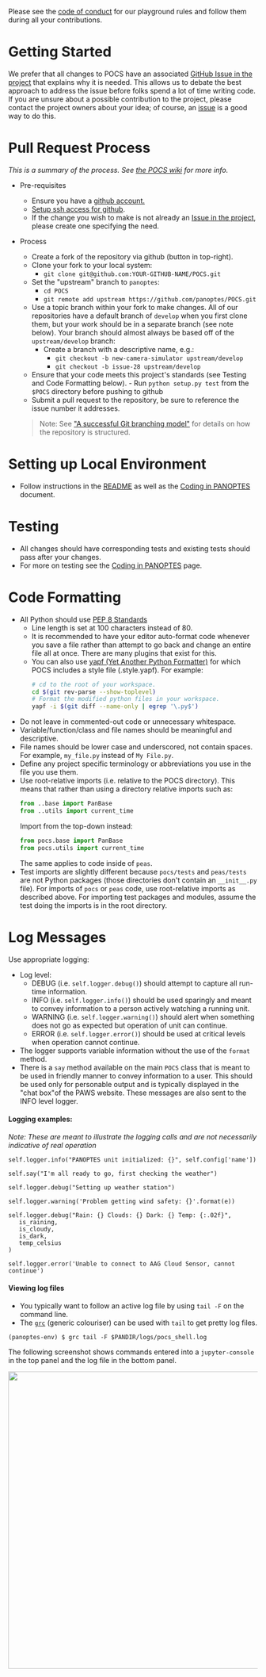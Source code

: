 Please see the
[code of conduct](https://github.com/panoptes/POCS/blob/develop/CODE_OF_CONDUCT.md) 
for our playground rules and follow them during all your contributions.

# Getting Started

We prefer that all changes to POCS have an associated
[GitHub Issue in the project](https://github.com/panoptes/POCS/issues)
that explains why it is needed. This allows us to debate the best
approach to address the issue before folks spend a lot of time
writing code. If you are unsure about a possible contribution to
the project, please contact the project owners about your idea;
of course, an [issue](https://github.com/panoptes/POCS/issues) is a
good way to do this.

# Pull Request Process
_This is a summary of the process. See
[the POCS wiki](https://github.com/panoptes/POCS/wiki/PANOPTES-Feature-Development-Process)
for more info._

* Pre-requisites
   - Ensure you have a [github account.](https://github.com/join)
   - [Setup ssh access for github](https://help.github.com/en/github/authenticating-to-github/connecting-to-github-with-ssh).
   - If the change you wish to make is not already an
     [Issue in the project](https://github.com/panoptes/POCS/issues),
     please create one specifying the need.
* Process
   - Create a fork of the repository via github (button in top-right).
   - Clone your fork to your local system:
       - `git clone git@github.com:YOUR-GITHUB-NAME/POCS.git`
   - Set the "upstream" branch to `panoptes`:
       - `cd POCS`
       - `git remote add upstream https://github.com/panoptes/POCS.git`
   - Use a topic branch within your fork to make changes. All of our repositories have a 
      default branch of `develop` when you first clone them, but your work should be in a 
      separate branch (see note below). Your branch should almost always be based off of 
      the `upstream/develop` branch:
      - Create a branch with a descriptive name, e.g.:
         - `git checkout -b new-camera-simulator upstream/develop`
         - `git checkout -b issue-28 upstream/develop`
   - Ensure that your code meets this project's standards (see Testing and Code Formatting below).
         - Run `python setup.py test` from the `$POCS` directory before pushing to github
   - Submit a pull request to the repository, be sure to reference the issue number it addresses.
   
   
   > Note: See ["A successful Git branching model"](https://nvie.com/posts/a-successful-git-branching-model/) for details
   on how the repository is structured.


# Setting up Local Environment
  - Follow instructions in the [README](https://github.com/panoptes/POCS/blob/develop/README.md) 
    as well as the [Coding in PANOPTES](https://github.com/panoptes/POCS/wiki/Coding-in-PANOPTES) 
    document.


# Testing
 - All changes should have corresponding tests and existing tests should pass after 
    your changes.
 - For more on testing see the 
 [Coding in PANOPTES](https://github.com/panoptes/POCS/wiki/Coding-in-PANOPTES) page.

# Code Formatting

- All Python should use [PEP 8 Standards](https://www.python.org/dev/peps/pep-0008/)
   - Line length is set at 100 characters instead of 80.
   - It is recommended to have your editor auto-format code whenever you save a file 
      rather than attempt to go back and change an entire file all at once. There are 
      many plugins that exist for this.
   - You can also use
     [yapf (Yet Another Python Formatter)](https://github.com/google/yapf)
     for which POCS includes a style file (.style.yapf). For example:
     ```bash
     # cd to the root of your workspace.
     cd $(git rev-parse --show-toplevel)
     # Format the modified python files in your workspace.
     yapf -i $(git diff --name-only | egrep '\.py$')
     ```
- Do not leave in commented-out code or unnecessary whitespace.
- Variable/function/class and file names should be meaningful and descriptive.
- File names should be lower case and underscored, not contain spaces. For example, `my_file.py` 
instead of `My File.py`.
- Define any project specific terminology or abbreviations you use in the file you use them.
- Use root-relative imports (i.e. relative to the POCS directory). This means that rather
  than using a directory relative imports such as:
  ```python
  from ..base import PanBase
  from ..utils import current_time
  ```
  Import from the top-down instead:
  ```python
  from pocs.base import PanBase
  from pocs.utils import current_time
  ```
  The same applies to code inside of `peas`.
- Test imports are slightly different because `pocs/tests` and `peas/tests` are not Python
  packages (those directories don't contain an `__init__.py` file). For imports of `pocs` or
  `peas` code, use root-relative imports as described above. For importing test packages and
  modules, assume the test doing the imports is in the root directory.

# Log Messages

Use appropriate logging:
- Log level:
   - DEBUG (i.e. `self.logger.debug()`) should attempt to capture all run-time 
      information.
   - INFO (i.e. `self.logger.info()`) should be used sparingly and meant to convey 
      information to a person actively watching a running unit.
   - WARNING (i.e. `self.logger.warning()`) should alert when something does not
      go as expected but operation of unit can continue.
   - ERROR (i.e. `self.logger.error()`) should be used at critical levels when 
      operation cannot continue.
- The logger supports variable information without the use of the `format` method.
- There is a `say` method available on the main `POCS` class that is meant to be
used in friendly manner to convey information to a user. This should be used only 
for personable output and is typically displayed in the "chat box"of the PAWS 
website. These messages are also sent to the INFO level logger.

#### Logging examples:

_Note: These are meant to illustrate the logging calls and are not necessarily indicative of real 
operation_

```
self.logger.info("PANOPTES unit initialized: {}", self.config['name'])

self.say("I'm all ready to go, first checking the weather")

self.logger.debug("Setting up weather station")

self.logger.warning('Problem getting wind safety: {}'.format(e))

self.logger.debug("Rain: {} Clouds: {} Dark: {} Temp: {:.02f}",
   is_raining,
   is_cloudy,
   is_dark,
   temp_celsius
)

self.logger.error('Unable to connect to AAG Cloud Sensor, cannot continue')
```

#### Viewing log files

- You typically want to follow an active log file by using `tail -F` on the command line.
- The [`grc`](https://github.com/garabik/grc) (generic colouriser) can be used with 
`tail` to get pretty log files.

```
(panoptes-env) $ grc tail -F $PANDIR/logs/pocs_shell.log
```

The following screenshot shows commands entered into a `jupyter-console` in the top 
panel and the log file in the bottom panel.

<p align="center">
   <img src="http://www.projectpanoptes.org/images/log-example.png" width="600">
</p>
